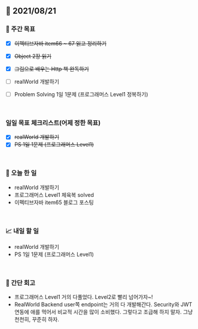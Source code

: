 ## 📅 2021/08/21


### 👏 주간 목표
- [x] ~~이펙티브자바 item66 ~ 67 읽고 정리하기~~
- [x] ~~Object 2장 읽기~~
- [x] ~~그림으로 배우는 Http 책 완독하기~~
- [ ] realWorld 개발하기
- [ ] Problem Solving 1일 1문제 (프로그래머스 Level1 정복하기)


<br/>

### 일일 목표 체크리스트(어제 정한 목표)

- [x] ~~realWorld 개발하기~~
- [x] ~~PS 1일 1문제 (프로그래머스 Level1)~~

<br/>

### 💯 오늘 한 일

- realWorld 개발하기
- 프로그래머스 Level1 체육복 solved
- 이펙티브자바 item65 블로그 포스팅
  
<br/>

### 📈 내일 할 일

- realWorld 개발하기
- PS 1일 1문제 (프로그래머스 Level1)

<br/>

### 🤔 간단 회고

- 프로그래머스 Level1 거의 다풀었다. Level2로 빨리 넘어가자~!
- RealWorld Backend user쪽 endpoint는 거의 다 개발해간다. Security와 JWT 연동에 애를 먹어서 비교적 시간을 많이 소비했다. 그렇다고
  조급해 하지 말자. 그냥 천천히, 꾸준히 하자.


